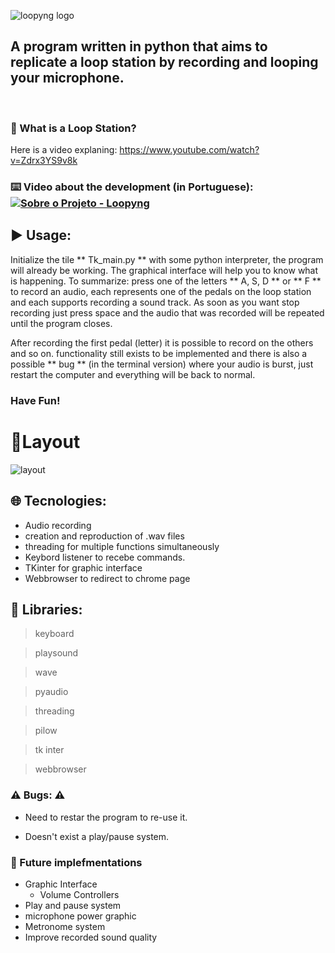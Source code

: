 ![loopyng logo](https://user-images.githubusercontent.com/62253156/82760979-3d40da80-9dc5-11ea-8690-652f656f565f.png)

<h2>A program written in python that aims to replicate a loop station by recording and looping your microphone.</h2>

<br/>
	
	
### :thinking: What is a Loop Station? 
Here is a video explaning: https://www.youtube.com/watch?v=Zdrx3YS9v8k


### :keyboard: Video about the development (in Portuguese): [![Sobre o Projeto - Loopyng](https://res.cloudinary.com/marcomontalbano/image/upload/v1593005006/video_to_markdown/images/youtube--MOxTDfwdxCw-c05b58ac6eb4c4700831b2b3070cd403.jpg)](https://www.youtube.com/watch?v=MOxTDfwdxCw&t=614s "Sobre o Projeto - Loopyng")



## 	:arrow_forward: Usage:
Initialize the tile ** Tk_main.py **  with some python interpreter, the program will already be working. The graphical interface
will help you to know what is happening. To summarize: press one of the letters ** A, S, D ** or ** F ** to record an audio,
each represents one of the pedals on the loop station and each supports recording a sound track. As soon as you want
stop recording just press space and the audio that was recorded will be repeated until the program closes.

After recording the first pedal (letter) it is possible to record on the others and so on. functionality still exists
to be implemented and there is also a possible ** bug ** (in the terminal version) where your audio is burst, just restart the computer and everything will be back to normal.

 <h3> Have Fun!<h3/>


# :newspaper:Layout
![layout](https://user-images.githubusercontent.com/62253156/83658080-b7c0e580-a58f-11ea-8843-82264b3d77b1.png)


## 	:globe_with_meridians:	 Tecnologies:
- Audio recording
- creation and reproduction of .wav files
- threading for multiple functions simultaneously
- Keybord listener to recebe commands.
- TKinter for graphic interface
- Webbrowser to redirect to chrome page

## :blue_book: Libraries:

> keyboard

> playsound

> wave

> pyaudio

> threading

> pilow

> tk inter

> webbrowser
 

### :warning: Bugs: :warning:
- Need to restar the program to re-use it.

- Doesn't exist a play/pause system.


### :crystal_ball: Future implefmentations
- Graphic Interface
    * Volume Controllers
- Play and pause system
- microphone power graphic
- Metronome system
- Improve recorded sound quality
